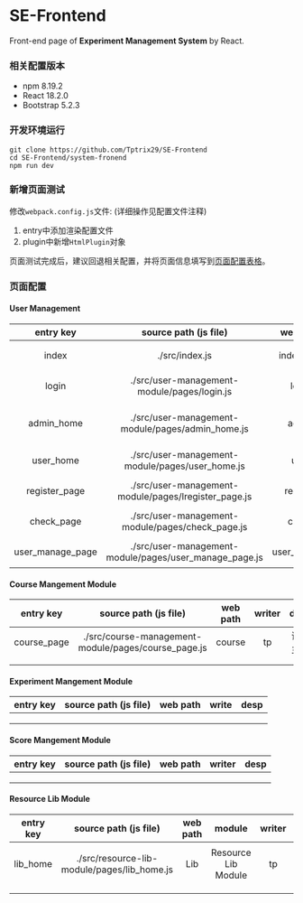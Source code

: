 # SE-Frontend 
Front-end page of **Experiment Management System** by React.

### 相关配置版本
- npm 8.19.2
- React 18.2.0
- Bootstrap 5.2.3

### 开发环境运行
```
git clone https://github.com/Tptrix29/SE-Frontend
cd SE-Frontend/system-fronend
npm run dev
```

### 新增页面测试
修改`webpack.config.js`文件: (详细操作见配置文件注释)
1. entry中添加渲染配置文件
2. plugin中新增`HtmlPlugin`对象

页面测试完成后，建议回退相关配置，并将页面信息填写到[页面配置表格](#页面配置)。

### 页面配置

#### User Management 

|entry key|source path (js file)| web path| writer | desp |
|:--:|:--:|:--:|:--:|:--:|
|index|./src/index.js|index.html| tp | 测试主页 |
|login|./src/user-management-module/pages/login.js|login| tp | 登录界面 |
|admin_home|./src/user-management-module/pages/admin_home.js|admin| tp | 管理员主页 |
|user_home|./src/user-management-module/pages/user_home.js|user| tp | 用户主页 |
|register_page|./src/user-management-module/pages/lregister_page.js|register| tp | 用户注册 |
|    check_page    |    ./src/user-management-module/pages/check_page.js    |    check    | tp | 用户查验 |
| user_manage_page | ./src/user-management-module/pages/user_manage_page.js | user_manage | tp | 用户管理 |

#### Course Mangement Module

|  entry key  |                source path (js file)                | web path | writer |   desp   |
| :---------: | :-------------------------------------------------: | :------: | :----: | :------: |
| course_page | ./src/course-management-module/pages/course_page.js |  course  |   tp   | 课程主页 |
|             |                                                     |          |        |          |
|             |                                                     |          |        |          |

#### Experiment Mangement Module

| entry key | source path (js file) | web path | write | desp |
| :-------: | :-------------------: | :------: | :---: | :--: |
|           |                       |          |       |      |
|           |                       |          |       |      |
|           |                       |          |       |      |

#### Score Mangement Module

| entry key | source path (js file) | web path | writer | desp |
| :-------: | :-------------------: | :------: | :----: | :--: |
|           |                       |          |        |      |
|           |                       |          |        |      |
|           |                       |          |        |      |

#### Resource Lib Module

| entry key |            source path (js file)            | web path |       module        | writer | desp       |
| :-------: | :-----------------------------------------: | :------: | :-----------------: | :----: | ---------- |
| lib_home  | ./src/resource-lib-module/pages/lib_home.js |   Lib    | Resource Lib Module |   tp   | 资料库主页 |
|           |                                             |          |                     |        |            |
|           |                                             |          |                     |        |            |

